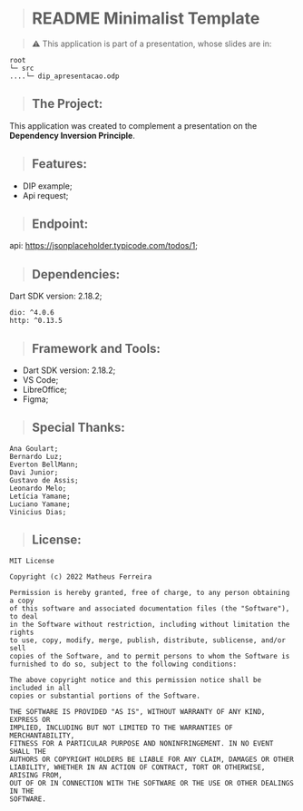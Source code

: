 > # README Minimalist Template

>:warning: This application is part of a presentation, whose slides are in:

    root
    └─ src
    ....└─ dip_apresentacao.odp

> ## The Project:

This application was created to complement a presentation on the **Dependency Inversion Principle**.

> ## Features:

* DIP example;
* Api request;

> ## Endpoint:

api: https://jsonplaceholder.typicode.com/todos/1;

> ## Dependencies:

Dart SDK version: 2.18.2;

    dio: ^4.0.6
    http: ^0.13.5


> ## Framework and Tools:

* Dart SDK version: 2.18.2;
* VS Code;
* LibreOffice;
* Figma;

> ## Special Thanks:

    Ana Goulart;
    Bernardo Luz;
    Everton BellMann;
    Davi Junior;
    Gustavo de Assis;
    Leonardo Melo;
    Letícia Yamane;
    Luciano Yamane;
    Vinicius Dias;

> ## License:

    MIT License

    Copyright (c) 2022 Matheus Ferreira

    Permission is hereby granted, free of charge, to any person obtaining a copy
    of this software and associated documentation files (the "Software"), to deal
    in the Software without restriction, including without limitation the rights
    to use, copy, modify, merge, publish, distribute, sublicense, and/or sell
    copies of the Software, and to permit persons to whom the Software is
    furnished to do so, subject to the following conditions:

    The above copyright notice and this permission notice shall be included in all
    copies or substantial portions of the Software.

    THE SOFTWARE IS PROVIDED "AS IS", WITHOUT WARRANTY OF ANY KIND, EXPRESS OR
    IMPLIED, INCLUDING BUT NOT LIMITED TO THE WARRANTIES OF MERCHANTABILITY,
    FITNESS FOR A PARTICULAR PURPOSE AND NONINFRINGEMENT. IN NO EVENT SHALL THE
    AUTHORS OR COPYRIGHT HOLDERS BE LIABLE FOR ANY CLAIM, DAMAGES OR OTHER
    LIABILITY, WHETHER IN AN ACTION OF CONTRACT, TORT OR OTHERWISE, ARISING FROM,
    OUT OF OR IN CONNECTION WITH THE SOFTWARE OR THE USE OR OTHER DEALINGS IN THE
    SOFTWARE.
